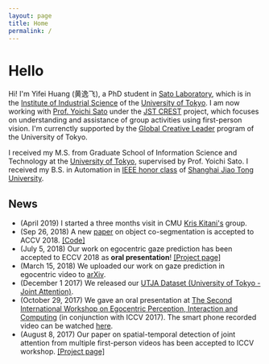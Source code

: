 ```yaml
---
layout: page
title: Home
permalink: /
---
```

# Hello
Hi! I'm Yifei Huang (黄逸飞), a PhD student in [Sato Laboratory](http://www.hci.iis.u-tokyo.ac.jp/), which is in the [Institute of Industrial Science](https://www.iis.u-tokyo.ac.jp/en/) of the [University of Tokyo](http://www.u-tokyo.ac.jp/en/). I am now working with [Prof. Yoichi Sato](http://www.hci.iis.u-tokyo.ac.jp/~ysato/index.html) under the [JST CREST](http://www.hci.iis.u-tokyo.ac.jp/~cvs/) project, which focuses on understanding and assistance of group activities using first-person vision. I'm currenctly supported by the [Global Creative Leader](http://www.gcl.i.u-tokyo.ac.jp/) program of the University of Tokyo.

I received my M.S. from Graduate School of Information Science and Technology at the [University of Tokyo](http://www.u-tokyo.ac.jp/en/), supervised by Prof. Yoichi Sato. I received my B.S. in Automation in [IEEE honor class](http://ieee.seiee.com/class/index.html) of [Shanghai Jiao Tong University](http://en.sjtu.edu.cn/).


## News
* (April 2019) I started a three months visit in CMU [Kris Kitani's](http://www.cs.cmu.edu/~kkitani/) group.
* (Sep 26, 2018) A new [paper](https://arxiv.org/pdf/1810.06859.pdf) on object co-segmentation is accepted to ACCV 2018. [[Code]](https://github.com/sairin1202/Semantic-Aware-Attention-Based-Deep-Object-Co-segmentation)
* (July 5, 2018) Our work on egocentric gaze prediction has been accepted to ECCV 2018 as **oral presentation**! [[Project page]](https://cai-mj.github.io/project/egocentric_gaze_prediction)
* (March 15, 2018) We uploaded our work on gaze prediction in egocentric video to [arXiv](https://arxiv.org/abs/1803.09125).
* (December 1 2017) We released our [UTJA Dataset (University of Tokyo - Joint Attention)](https://github.com/cai-mj/UTJA_dataset).
* (October 29, 2017) We gave an oral presentation at [The Second International Workshop on Egocentric Perception, Interaction and Computing](http://www.eyewear-computing.org/EPIC_ICCV17/program.asp) (in conjunction with ICCV 2017). The smart phone recorded video can be watched [here](https://youtu.be/s4Ifz6PCJ1E).
* (August 8, 2017) Our paper on spatial-temporal detection of joint attention from multiple first-person videos has been accepted to ICCV workshop. [[Project page]](https://cai-mj.github.io/publication/2017-10-01-iccvw)
